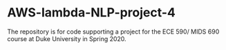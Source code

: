 # AWS-lambda-NLP-project-4
The repository is for code supporting a project for the ECE 590/ MIDS 690 course at Duke University in Spring 2020. 
